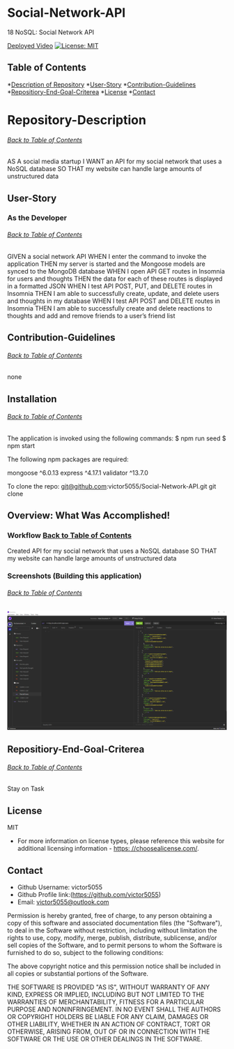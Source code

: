 # Social-Network-API
18 NoSQL: Social Network API

[Deployed Video](https://drive.google.com/file/d/1CPZKOzwt33M2e__RmRgPdhvYIA1P1Ev_/view)
[![License: MIT](https://img.shields.io/badge/License-MIT-yellow.svg)](https://opensource.org/licenses/MIT)

## Table of Contents
*[Description of Repository](#Repository-Description)
*[User-Story](#User-Story)
*[Contribution-Guidelines](#Contribution-Guidelines)
*[Repositiory-End-Goal-Criterea](#Repositiory-End-Goal-Criterea)
*[License](#License)
*[Contact](#Contact)
    
 # Repository-Description
###### [Back to Table of Contents](#Table-of-Contents)
AS A social media startup
I WANT an API for my social network that uses a NoSQL database
SO THAT my website can handle large amounts of unstructured data

    
## User-Story
### As the Developer
###### [Back to Table of Contents](#Table-of-Contents)
GIVEN a social network API
WHEN I enter the command to invoke the application
THEN my server is started and the Mongoose models are synced to the MongoDB database
WHEN I open API GET routes in Insomnia for users and thoughts
THEN the data for each of these routes is displayed in a formatted JSON
WHEN I test API POST, PUT, and DELETE routes in Insomnia
THEN I am able to successfully create, update, and delete users and thoughts in my database
WHEN I test API POST and DELETE routes in Insomnia
THEN I am able to successfully create and delete reactions to thoughts and add and remove friends to a user’s friend list


## Contribution-Guidelines
###### [Back to Table of Contents](#Table-of-Contents)
none

## Installation
###### [Back to Table of Contents](#Table-of-Contents)
The application is invoked using the following commands: $ npm run seed $ npm start

The following npm packages are required:

mongoose ^6.0.13
express ^4.17.1
validator ^13.7.0

To clone the repo: git@github.com:victor5055/Social-Network-API.git
git clone 
## Overview: What Was Accomplished!
### Workflow [Back to Table of Contents](#Table-of-Contents)
Created API for my social network that uses a NoSQL database
SO THAT my website can handle large amounts of unstructured data



### Screenshots (Building this application)
###### [Back to Table of Contents](#Table-of-Contents)
![](./in.PNG)

    

## Repositiory-End-Goal-Criterea
###### [Back to Table of Contents](#Table-of-Contents)
Stay on Task
    
## License
MIT
* For more information on license types, please reference this website
for additional licensing information - [https: //choosealicense.com/](https://choosealicense.com/).

    
## Contact
* Github Username: victor5055
* Github Profile link:(https://github.com/victor5055)
* Email: victor5055@outlook.com

Permission is hereby granted, free of charge, to any person obtaining a copy of this software and associated documentation files (the "Software"), to deal in the Software without restriction, including without limitation the rights to use, copy, modify, merge, publish, distribute, sublicense, and/or sell copies of the Software, and to permit persons to whom the Software is furnished to do so, subject to the following conditions:

The above copyright notice and this permission notice shall be included in all copies or substantial portions of the Software.

THE SOFTWARE IS PROVIDED "AS IS", WITHOUT WARRANTY OF ANY KIND, EXPRESS OR IMPLIED, INCLUDING BUT NOT LIMITED TO THE WARRANTIES OF MERCHANTABILITY, FITNESS FOR A PARTICULAR PURPOSE AND NONINFRINGEMENT. IN NO EVENT SHALL THE AUTHORS OR COPYRIGHT HOLDERS BE LIABLE FOR ANY CLAIM, DAMAGES OR OTHER LIABILITY, WHETHER IN AN ACTION OF CONTRACT, TORT OR OTHERWISE, ARISING FROM, OUT OF OR IN CONNECTION WITH THE SOFTWARE OR THE USE OR OTHER DEALINGS IN THE SOFTWARE.